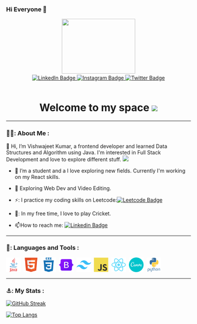 ### Hi Everyone 👋

<div id="header" align="center">
  <img src="https://i.pinimg.com/originals/02/74/20/0274207612d515f49012c87803a9e631.gif" width="200" height="150"/>
</div>
<div id="badges" align="center">
  <a href="https://linkedin.com/in/vishwajeet-kumar-00b817239/">
    <img src="https://img.shields.io/badge/LinkedIn-blue?style=for-the-badge&logo=linkedin&logoColor=white" alt="LinkedIn Badge"/>
  </a>
  <a href="https://www.instagram.com/vishwajeet_kumar_patel/">
    <img src="https://img.shields.io/badge/Instagram-red?style=for-the-badge&logo=instagram&logoColor=white" alt="Instagram Badge"/>
  </a>
  <a href="https://twitter.com/the_dead_vibe/">
    <img src="https://img.shields.io/badge/Twitter-blue?style=for-the-badge&logo=twitter&logoColor=white" alt="Twitter Badge"/>
   </a><br>
  <img src="https://komarev.com/ghpvc/?Vishwajeet Kumar=Vishwajeet-Kumar-Patel&style=flat-square&color=blue" alt=""/>
</div>

<h1 align="center">
  Welcome to my space
  <img src="[https://media.giphy.com/media/hvRJCLFzcasrR4ia7z/giphy.gif]" width="30px"/>
</h1>


<hr>

### 👨‍💻: About Me :
👋 Hi, I’m Vishwajeet Kumar, a frontend developer and learned Data Structures and Algorithm using Java. I'm interested in Full Stack Development and love to explore different stuff.
<img src="https://media.giphy.com/media/WUlplcMpOCEmTGBtBW/giphy.gif" width="30">
<br>
- :telescope: I’m a student and a I love exploring new fields. Currently I'm working on my React skills.

- :seedling: Exploring Web Dev and Video Editing.

- ⚡: I practice my coding skills on Leetcode:[![Leetcode Badge](https://img.shields.io/badge/-leetcode-black?style=flat&logo=leetcode&logoColor=orange)](https://leetcode.com/vishwajeet_kumar_patel/)

- 🏏: In my free time, I love to play Cricket.

- :mailbox:How to reach me: [![Linkedin Badge](https://img.shields.io/badge/-linkedIn-blue?style=flat&logo=linkedin&logoColor=white)](https://linkedin.com/in/vishwajeet-kumar-00b817239)


---

### 🧰: Languages and Tools :

<div>
  <img src="https://github.com/devicons/devicon/blob/master/icons/java/java-original-wordmark.svg" title="Java" alt="Java" width="40" height="40"/>&nbsp;
  <img src="https://github.com/devicons/devicon/blob/master/icons/html5/html5-original.svg" title="HTML5" alt="HTML" width="40" height="40"/>&nbsp;
  <img src="https://github.com/devicons/devicon/blob/master/icons/css3/css3-plain-wordmark.svg"  title="CSS3" alt="CSS" width="40" height="40"/>&nbsp;
  <img src="https://github.com/devicons/devicon/blob/master/icons/bootstrap/bootstrap-original.svg" title="Bootstarp" alt="bootstrap" width="40" height="40"/>&nbsp;
  <img src="https://github.com/devicons/devicon/blob/master/icons/tailwindcss/tailwindcss-original.svg" title="Tailwind" alt="Tailwind" width="40" height="40"/>&nbsp;
  <img src="https://github.com/devicons/devicon/blob/master/icons/javascript/javascript-original.svg" title="JavaScript" alt="JavaScript" width="40" height="40">&nbsp;
  <img src="https://github.com/devicons/devicon/blob/master/icons/react/react-original.svg" title="react" alt="React" width="40" height="40"/>&nbsp;
  <img src="https://github.com/devicons/devicon/blob/master/icons/canva/canva-original.svg" title='canvas' alt='canvas' width='40' height='40'/>&nbsp;
  <img src="https://github.com/devicons/devicon/blob/master/icons/python/python-original-wordmark.svg" alt='python' width='40' height='40'/>&nbsp;
</div>

---

### ⚓: My Stats :

[![GitHub Streak](http://github-readme-streak-stats.herokuapp.com?user=Vishwajeet-Kumar-Patel&theme=dark)](https://git.io/streak-stats)

[![Top Langs](https://github-readme-stats.vercel.app/api/top-langs/?username=Vishwajeet-Kumar-Patel&layout=compact&theme=vision-friendly-dark)](https://github.com/anuraghazra/github-readme-stats)

###
<!--- 👋 Hi, I’m@Vishwajeet-Kumar-Patel
- 👀 I’m interested in learning new stuff and exploring arious field
-  I’m currently working on front-end devolpent.
-  I’m looking to collaborate on projects related to Java and Front End Development.
-  How to reach me ...
   twitter handle : @the_dead_vibe
   linkedin :  vishwajeet-kumar-00b817239
--->
<!---
Vishwajeet-Kumar-Patel is a ✨ special ✨ repository because its `README.md` (this file) appears on your GitHub profile.
You can click the Preview link to take a look at your changes.
--->

<!--
**Vishwajeet-Kumar-Patel** is a ✨ _special_ ✨ repository because its `README.md` (this file) appears on your GitHub profile.

Here are some ideas to get you started:

- 🔭 I’m currently working on ...
- 🌱 I’m currently learning ...
- 👯 I’m looking to collaborate on ...
- 🤔 I’m looking for help with ...
- 💬 Ask me about ...
- 📫 How to reach me: ...
- 😄 Pronouns: ...
- ⚡ Fun fact: ...
  <img src="https://img.shields.io/static/v1?message=LinkedIn&logo=linkedin&label=&color=0077B5&logoColor=white&labelColor=&style=for-the-badge" height="35" alt="linkedin logo"  />
  <img src="https://img.shields.io/static/v1?message=Twitter&logo=twitter&label=&color=1DA1F2&logoColor=white&labelColor=&style=for-the-badge" height="35" alt="twitter logo"  />
</div>

###
